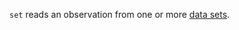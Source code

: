 `set` reads an observation from one or more [data sets](https://github.com/ReneNyffenegger/about-SAS/tree/master/programming/data-sets).
